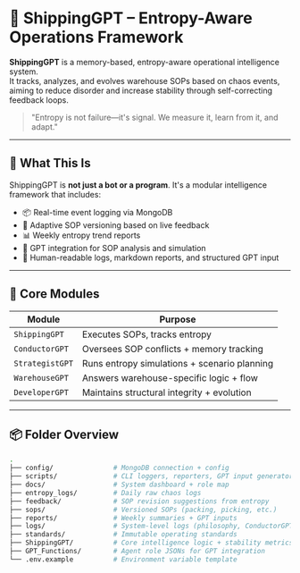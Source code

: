 # 🧠 ShippingGPT – Entropy-Aware Operations Framework

**ShippingGPT** is a memory-based, entropy-aware operational intelligence system.  
It tracks, analyzes, and evolves warehouse SOPs based on chaos events, aiming to reduce disorder and increase stability through self-correcting feedback loops.

> "Entropy is not failure—it's signal. We measure it, learn from it, and adapt."

---

## 🚧 What This Is

ShippingGPT is **not just a bot or a program**. It's a modular intelligence framework that includes:

- 📦 Real-time event logging via MongoDB
- 🧾 Adaptive SOP versioning based on live feedback
- 📊 Weekly entropy trend reports
- 🤖 GPT integration for SOP analysis and simulation
- 📁 Human-readable logs, markdown reports, and structured GPT input

---

## 🧩 Core Modules

| Module              | Purpose                                       |
|---------------------|-----------------------------------------------|
| `ShippingGPT`        | Executes SOPs, tracks entropy                |
| `ConductorGPT`       | Oversees SOP conflicts + memory tracking     |
| `StrategistGPT`      | Runs entropy simulations + scenario planning |
| `WarehouseGPT`       | Answers warehouse-specific logic + flow      |
| `DeveloperGPT`       | Maintains structural integrity + evolution   |

---

## 📦 Folder Overview

```bash
.
├── config/               # MongoDB connection + config
├── scripts/              # CLI loggers, reporters, GPT input generator
├── docs/                 # System dashboard + role map
├── entropy_logs/         # Daily raw chaos logs
├── feedback/             # SOP revision suggestions from entropy
├── sops/                 # Versioned SOPs (packing, picking, etc.)
├── reports/              # Weekly summaries + GPT inputs
├── logs/                 # System-level logs (philosophy, ConductorGPT)
├── standards/            # Immutable operating standards
├── ShippingGPT/          # Core intelligence logic + stability metrics
├── GPT_Functions/        # Agent role JSONs for GPT integration
└── .env.example          # Environment variable template

